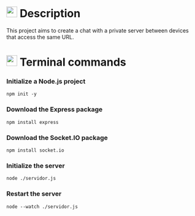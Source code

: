 # <img src="https://github.com/user-attachments/assets/caabfdf0-0f9e-44a3-8200-c6579fe87887" alt="speech bubble" width="28"> Description
This project aims to create a chat with a private server between devices that access the same URL.

# <img src="https://github.com/user-attachments/assets/2bd91f82-43a7-44c6-8fb3-eaa3ca20089e" alt="speech bubble" width="28">  Terminal commands
### Initialize a Node.js project

```
npm init -y
````

### Download the Express package

```
npm install express
```

### Download the Socket.IO package
```
npm install socket.io
```

### Initialize the server
```
node ./servidor.js
```

### Restart the server
```
node --watch ./servidor.js
```


